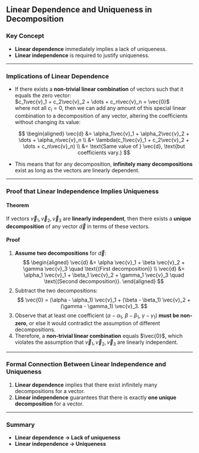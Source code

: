 ## Linear Dependence and Uniqueness in Decomposition

### Key Concept
- **Linear dependence** immediately implies a lack of uniqueness.
- **Linear independence** is required to justify uniqueness.

---

### Implications of Linear Dependence
- If there exists a **non-trivial linear combination** of vectors such that it equals the zero vector:  
    $c_1\vec{v}_1 + c_2\vec{v}_2 + \dots + c_n\vec{v}_n = \vec{0}$  
    where not all $c_i = 0$, then we can add any amount of this special linear combination to a decomposition of any vector, altering the coefficients without changing its value:
  
    $$
    \begin{aligned}
    \vec{d} &= \alpha_1\vec{v}_1 + \alpha_2\vec{v}_2 + \dots + \alpha_n\vec{v}_n \\
    &+ \lambda(c_1\vec{v}_1 + c_2\vec{v}_2 + \dots + c_n\vec{v}_n) \\
    &= \text{Same value of } \vec{d}, \text{but coefficients vary.}
    $$
  
- This means that for any decomposition, **infinitely many decompositions** exist as long as the vectors are linearly dependent.

---

### Proof that Linear Independence Implies Uniqueness
#### Theorem
If vectors $\vec{v}_1, \vec{v}_2, \vec{v}_3$ are **linearly independent**, then there exists a **unique decomposition** of any vector $\vec{d}$ in terms of these vectors.

#### Proof
1. **Assume two decompositions** for $\vec{d}$:
    $$
    \begin{aligned}
    \vec{d} &= \alpha \vec{v}_1 + \beta \vec{v}_2 + \gamma \vec{v}_3 \quad \text{(First decomposition)} \\
    \vec{d} &= \alpha_1 \vec{v}_1 + \beta_1 \vec{v}_2 + \gamma_1 \vec{v}_3 \quad \text{(Second decomposition)}.
    \end{aligned}
    $$
2. Subtract the two decompositions:
    $$
    \vec{0} = (\alpha - \alpha_1) \vec{v}_1 + (\beta - \beta_1) \vec{v}_2 + (\gamma - \gamma_1) \vec{v}_3.
    $$
3. Observe that at least one coefficient ($\alpha - \alpha_1$, $\beta - \beta_1$, $\gamma - \gamma_1$) **must be non-zero**, or else it would contradict the assumption of different decompositions.
4. Therefore, a **non-trivial linear combination** equals $\vec{0}$, which violates the assumption that $\vec{v}_1, \vec{v}_2, \vec{v}_3$ are linearly independent.

---

### Formal Connection Between Linear Independence and Uniqueness
1. **Linear dependence** implies that there exist infinitely many decompositions for a vector.
2. **Linear independence** guarantees that there is exactly **one unique decomposition** for a vector.

---

### Summary
- **Linear dependence $\rightarrow$ Lack of uniqueness**
- **Linear independence $\rightarrow$ Uniqueness**